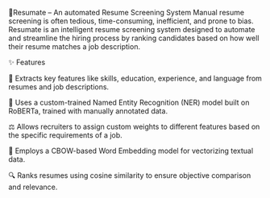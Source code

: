 📄Resumate – An automated Resume Screening System
Manual resume screening is often tedious, time-consuming, inefficient, and prone to bias. Resumate is an intelligent resume screening system designed to automate and streamline the hiring process by ranking candidates based on how well their resume matches a job description.

✨ Features

📌 Extracts key features like skills, education, experience, and language from resumes and job descriptions.

🧠 Uses a custom-trained Named Entity Recognition (NER) model built on RoBERTa, trained with manually annotated data.

⚖️ Allows recruiters to assign custom weights to different features based on the specific requirements of a job.

🧮 Employs a CBOW-based Word Embedding model for vectorizing textual data.

🔍 Ranks resumes using cosine similarity to ensure objective comparison and relevance.



